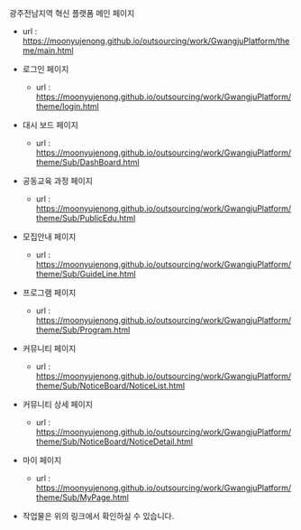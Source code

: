 광주전남지역 혁신 플랫폼 메인 페이지
  - url : https://moonyujenong.github.io/outsourcing/work/GwangjuPlatform/theme/main.html

* 로그인 페이지
  - url : https://moonyujenong.github.io/outsourcing/work/GwangjuPlatform/theme/login.html

* 대시 보드 페이지
  - url : https://moonyujenong.github.io/outsourcing/work/GwangjuPlatform/theme/Sub/DashBoard.html

* 공동교육 과정 페이지
  - url : https://moonyujenong.github.io/outsourcing/work/GwangjuPlatform/theme/Sub/PublicEdu.html

* 모집안내 페이지
  - url : https://moonyujenong.github.io/outsourcing/work/GwangjuPlatform/theme/Sub/GuideLine.html

* 프로그램 페이지
  - url : https://moonyujenong.github.io/outsourcing/work/GwangjuPlatform/theme/Sub/Program.html

* 커뮤니티 페이지
  - url : https://moonyujenong.github.io/outsourcing/work/GwangjuPlatform/theme/Sub/NoticeBoard/NoticeList.html

* 커뮤니티 상세 페이지
  - url : https://moonyujenong.github.io/outsourcing/work/GwangjuPlatform/theme/Sub/NoticeBoard/NoticeDetail.html

* 마이 페이지
  - url : https://moonyujenong.github.io/outsourcing/work/GwangjuPlatform/theme/Sub/MyPage.html

* 작업물은 위의 링크에서 확인하실 수 있습니다.

